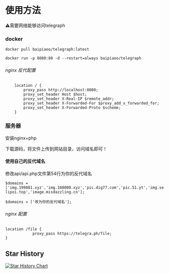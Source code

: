 # 使用方法

⚠️需要网络能够访问telegraph

### docker
```docker pull baipiaoo/telegraph:latest```

```docker run -p 8080:80 -d --restart=always baipiaoo/telegraph```

###### nginx 反代配置
```
    location / {
        proxy_pass http://localhost:8080;
        proxy_set_header Host $host;
        proxy_set_header X-Real-IP $remote_addr;
        proxy_set_header X-Forwarded-For $proxy_add_x_forwarded_for;
        proxy_set_header X-Forwarded-Proto $scheme;
    }
```    
### 服务器
安装nginx+php

下载源码，将文件上传到网站目录，访问域名即可！

#### 使用自己的反代域名
修改api/api.php文件第54行为你的反代域名

```$domains = ['img.199881.xyz','img.188000.xyz','pic.dig77.com','pic.51.yt','img.selipoi.top','image.misdazzling.cn'];```

```$domains = ['改为你的反代域名'];```
###### nginx 配置
```
location /file {
            proxy_pass https://telegra.ph/file;
}
```
## Star History

[![Star History Chart](https://api.star-history.com/svg?repos=0-RTT/telegraph&type=Date)](https://star-history.com/#0-RTT/telegraph&Date)
